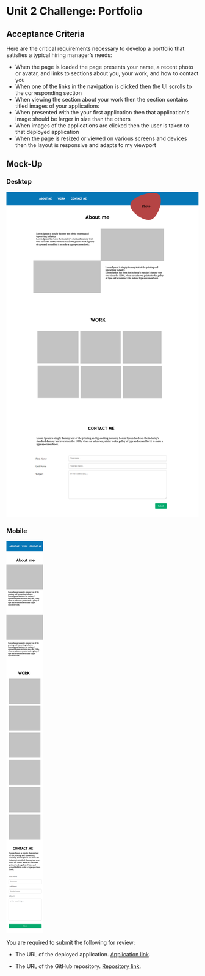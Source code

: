 # Unit 2 Challenge: Portfolio

## Acceptance Criteria

Here are the critical requirements necessary to develop a portfolio that satisfies a typical hiring manager’s needs:

* When the page is loaded the page presents your name, a recent photo or avatar, and links to sections about you, your work, and how to contact you
* When one of the links in the navigation is clicked then the UI scrolls to the corresponding section
* When viewing the section about your work then the section contains titled images of your applications
* When presented with the your first application then that application's image should be larger in size than the others
* When images of the applications are clicked then the user is taken to that deployed application
* When the page is resized or viewed on various screens and devices then the layout is responsive and adapts to my viewport

## Mock-Up

### Desktop

![Desktop](assets/images/Portfolio.png)

### Mobile

![Mobile](assets/images/Portfolio-mobile.png)


You are required to submit the following for review:

* The URL of the deployed application. [Application link](https://vaselisk999.github.io/challenge_2_portfolio/).

* The URL of the GitHub repository. [Repository link](https://github.com/vaselisk999).